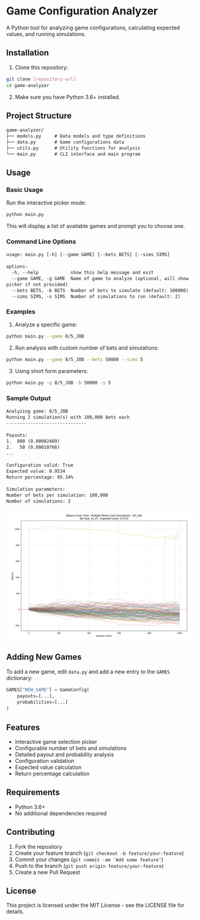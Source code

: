 # Game Configuration Analyzer

A Python tool for analyzing game configurations, calculating expected values, and running simulations.

## Installation

1. Clone this repository:

```bash
git clone [repository-url]
cd game-analyzer
```

2. Make sure you have Python 3.6+ installed.

## Project Structure

```
game-analyzer/
├── models.py     # Data models and type definitions
├── data.py       # Game configurations data
├── utils.py      # Utility functions for analysis
└── main.py       # CLI interface and main program
```

## Usage

### Basic Usage

Run the interactive picker mode:

```bash
python main.py
```

This will display a list of available games and prompt you to choose one.

### Command Line Options

```
usage: main.py [-h] [--game GAME] [--bets BETS] [--sims SIMS]

options:
  -h, --help            show this help message and exit
  --game GAME, -g GAME  Name of game to analyze (optional, will show picker if not provided)
  --bets BETS, -b BETS  Number of bets to simulate (default: 100000)
  --sims SIMS, -s SIMS  Number of simulations to run (default: 2)
```

### Examples

1. Analyze a specific game:

```bash
python main.py --game 8/5_JOB
```

2. Run analysis with custom number of bets and simulations:

```bash
python main.py --game 8/5_JOB --bets 50000 --sims 5
```

3. Using short form parameters:

```bash
python main.py -g 8/5_JOB -b 50000 -s 5
```

### Sample Output

```
Analyzing game: 8/5_JOB
Running 2 simulation(s) with 100,000 bets each
------------------------------

Payouts:
1.  800 (0.00002489)
2.   50 (0.00010766)
...

Configuration valid: True
Expected value: 0.9534
Return percentage: 95.34%

Simulation parameters:
Number of bets per simulation: 100,000
Number of simulations: 2
```

![Example Chart](./chart.png "Example Chart")

## Adding New Games

To add a new game, edit `data.py` and add a new entry to the `GAMES` dictionary:

```python
GAMES["NEW_GAME"] = GameConfig(
    payouts=[...],
    probabilities=[...]
)
```

## Features

- Interactive game selection picker
- Configurable number of bets and simulations
- Detailed payout and probability analysis
- Configuration validation
- Expected value calculation
- Return percentage calculation

## Requirements

- Python 3.6+
- No additional dependencies required

## Contributing

1. Fork the repository
2. Create your feature branch (`git checkout -b feature/your-feature`)
3. Commit your changes (`git commit -am 'Add some feature'`)
4. Push to the branch (`git push origin feature/your-feature`)
5. Create a new Pull Request

## License

This project is licensed under the MIT License - see the LICENSE file for details.
